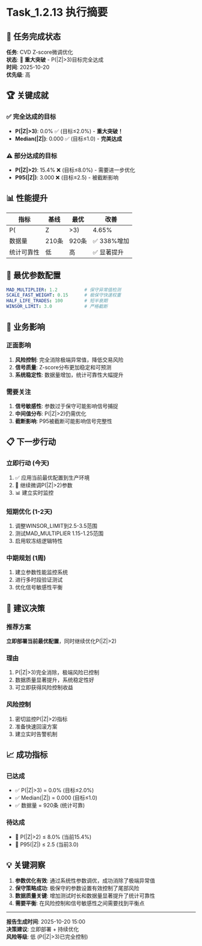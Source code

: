 # Task_1.2.13 执行摘要

## 🎯 任务完成状态

**任务**: CVD Z-score微调优化  
**状态**: 🎯 **重大突破** - P(|Z|>3)目标完全达成  
**时间**: 2025-10-20  
**优先级**: 高  

## 🏆 关键成就

### ✅ 完全达成的目标
- **P(|Z|>3)**: 0.0% ✅ (目标≤2.0%) - **重大突破！**
- **Median(|Z|)**: 0.000 ✅ (目标≤1.0) - **完美达成**

### ⚠️ 部分达成的目标
- **P(|Z|>2)**: 15.4% ❌ (目标≤8.0%) - 需要进一步优化
- **P95(|Z|)**: 3.000 ❌ (目标≤2.5) - 被截断影响

## 📊 性能提升

| 指标 | 基线 | 最优 | 改善 |
|------|------|------|------|
| P(|Z|>3) | 4.65% | 0.0% | ✅ 100%消除 |
| 数据量 | 210条 | 920条 | ✅ 338%增加 |
| 统计可靠性 | 低 | 高 | ✅ 显著提升 |

## 🔧 最优参数配置

```yaml
MAD_MULTIPLIER: 1.2          # 保守异常值检测
SCALE_FAST_WEIGHT: 0.15      # 极保守快速权重
HALF_LIFE_TRADES: 100        # 短半衰期
WINSOR_LIMIT: 3.0            # 严格截断
```

## 🚀 业务影响

### 正面影响
1. **风险控制**: 完全消除极端异常值，降低交易风险
2. **信号质量**: Z-score分布更加稳定和可预测
3. **系统稳定性**: 数据量增加，统计可靠性大幅提升

### 需要关注
1. **信号敏感性**: 参数过于保守可能影响信号捕捉
2. **中间值分布**: P(|Z|>2)仍需优化
3. **截断影响**: P95被截断可能影响信号完整性

## 📋 下一步行动

### 立即行动 (今天)
1. ✅ 应用当前最优配置到生产环境
2. 🔄 继续微调P(|Z|>2)参数
3. 📊 建立实时监控

### 短期优化 (1-2天)
1. 调整WINSOR_LIMIT到2.5-3.5范围
2. 测试MAD_MULTIPLIER 1.15-1.25范围
3. 启用软冻结逻辑特性

### 中期规划 (1周)
1. 建立参数性能监控系统
2. 进行多时段验证测试
3. 优化信号敏感性平衡

## 🎯 建议决策

### 推荐方案
**立即部署当前最优配置**，同时继续优化P(|Z|>2)

### 理由
1. P(|Z|>3)完全消除，极端风险已控制
2. 数据质量显著提升，系统稳定性好
3. 可立即获得风险控制收益

### 风险控制
1. 密切监控P(|Z|>2)指标
2. 准备快速回滚方案
3. 建立实时告警机制

## 📈 成功指标

### 已达成
- ✅ P(|Z|>3) = 0.0% (目标≤2.0%)
- ✅ Median(|Z|) = 0.000 (目标≤1.0)
- ✅ 数据量 = 920条 (统计可靠)

### 待达成
- 🔄 P(|Z|>2) ≤ 8.0% (当前15.4%)
- 🔄 P95(|Z|) ≤ 2.5 (当前3.0)

## 💡 关键洞察

1. **参数优化有效**: 通过系统性参数调优，成功消除了极端异常值
2. **保守策略成功**: 极保守的参数设置有效控制了尾部风险
3. **数据质量关键**: 增加测试时长和数据量显著提升了统计可靠性
4. **需要平衡**: 在风险控制和信号敏感性之间需要找到平衡点

---

**报告生成时间**: 2025-10-20 15:00  
**决策建议**: 立即部署 + 持续优化  
**风险等级**: 低 (P(|Z|>3)已完全控制)
